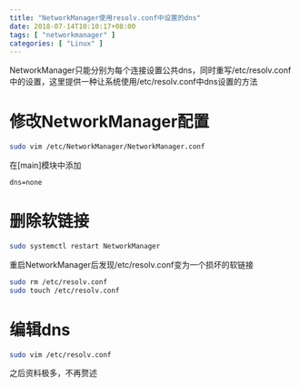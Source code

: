 ```yaml
---
title: "NetworkManager使用resolv.conf中设置的dns"
date: 2018-07-14T10:10:17+08:00
tags: [ "networkmanager" ]
categories: [ "Linux" ]
---
```


NetworkManager只能分别为每个连接设置公共dns，同时重写/etc/resolv.conf中的设置，这里提供一种让系统使用/etc/resolv.conf中dns设置的方法

# 修改NetworkManager配置
```bash
sudo vim /etc/NetworkManager/NetworkManager.conf
```
在[main]模块中添加
```config
dns=none
```

# 删除软链接
```bash
sudo systemctl restart NetworkManager
```
重启NetworkManager后发现/etc/resolv.conf变为一个损坏的软链接
```bash
sudo rm /etc/resolv.conf
sudo touch /etc/resolv.conf
```

# 编辑dns
```bash
sudo vim /etc/resolv.conf
```
之后资料极多，不再赘述
